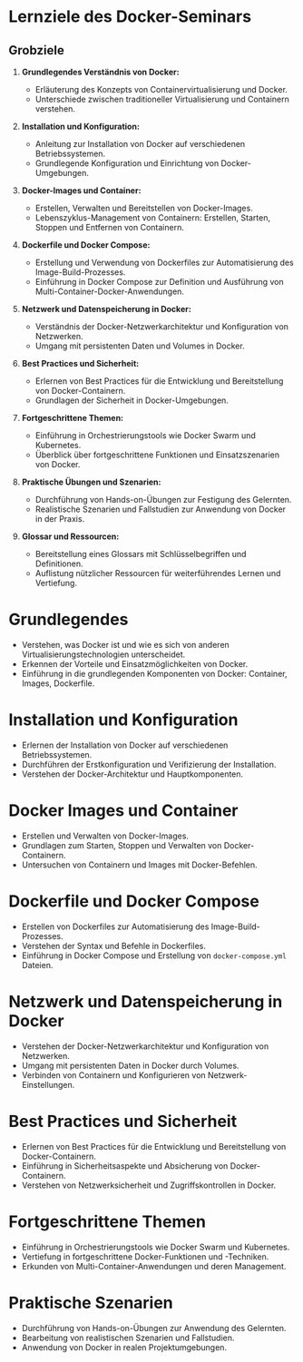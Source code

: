 # Lernziele des Docker-Seminars

## Grobziele

1. **Grundlegendes Verständnis von Docker:**
    - Erläuterung des Konzepts von Containervirtualisierung und Docker.
    - Unterschiede zwischen traditioneller Virtualisierung und Containern verstehen.

2. **Installation und Konfiguration:**
    - Anleitung zur Installation von Docker auf verschiedenen Betriebssystemen.
    - Grundlegende Konfiguration und Einrichtung von Docker-Umgebungen.

3. **Docker-Images und Container:**
    - Erstellen, Verwalten und Bereitstellen von Docker-Images.
    - Lebenszyklus-Management von Containern: Erstellen, Starten, Stoppen und Entfernen von Containern.

4. **Dockerfile und Docker Compose:**
    - Erstellung und Verwendung von Dockerfiles zur Automatisierung des Image-Build-Prozesses.
    - Einführung in Docker Compose zur Definition und Ausführung von Multi-Container-Docker-Anwendungen.

5. **Netzwerk und Datenspeicherung in Docker:**
    - Verständnis der Docker-Netzwerkarchitektur und Konfiguration von Netzwerken.
    - Umgang mit persistenten Daten und Volumes in Docker.

6. **Best Practices und Sicherheit:**
    - Erlernen von Best Practices für die Entwicklung und Bereitstellung von Docker-Containern.
    - Grundlagen der Sicherheit in Docker-Umgebungen.

7. **Fortgeschrittene Themen:**
    - Einführung in Orchestrierungstools wie Docker Swarm und Kubernetes.
    - Überblick über fortgeschrittene Funktionen und Einsatzszenarien von Docker.

8. **Praktische Übungen und Szenarien:**
    - Durchführung von Hands-on-Übungen zur Festigung des Gelernten.
    - Realistische Szenarien und Fallstudien zur Anwendung von Docker in der Praxis.

9. **Glossar und Ressourcen:**
    - Bereitstellung eines Glossars mit Schlüsselbegriffen und Definitionen.
    - Auflistung nützlicher Ressourcen für weiterführendes Lernen und Vertiefung.

# Grundlegendes

- Verstehen, was Docker ist und wie es sich von anderen Virtualisierungstechnologien unterscheidet.
- Erkennen der Vorteile und Einsatzmöglichkeiten von Docker.
- Einführung in die grundlegenden Komponenten von Docker: Container, Images, Dockerfile.

# Installation und Konfiguration

- Erlernen der Installation von Docker auf verschiedenen Betriebssystemen.
- Durchführen der Erstkonfiguration und Verifizierung der Installation.
- Verstehen der Docker-Architektur und Hauptkomponenten.

# Docker Images und Container

- Erstellen und Verwalten von Docker-Images.
- Grundlagen zum Starten, Stoppen und Verwalten von Docker-Containern.
- Untersuchen von Containern und Images mit Docker-Befehlen.

# Dockerfile und Docker Compose

- Erstellen von Dockerfiles zur Automatisierung des Image-Build-Prozesses.
- Verstehen der Syntax und Befehle in Dockerfiles.
- Einführung in Docker Compose und Erstellung von `docker-compose.yml` Dateien.

# Netzwerk und Datenspeicherung in Docker

- Verstehen der Docker-Netzwerkarchitektur und Konfiguration von Netzwerken.
- Umgang mit persistenten Daten in Docker durch Volumes.
- Verbinden von Containern und Konfigurieren von Netzwerk-Einstellungen.

# Best Practices und Sicherheit

- Erlernen von Best Practices für die Entwicklung und Bereitstellung von Docker-Containern.
- Einführung in Sicherheitsaspekte und Absicherung von Docker-Containern.
- Verstehen von Netzwerksicherheit und Zugriffskontrollen in Docker.

# Fortgeschrittene Themen

- Einführung in Orchestrierungstools wie Docker Swarm und Kubernetes.
- Vertiefung in fortgeschrittene Docker-Funktionen und -Techniken.
- Erkunden von Multi-Container-Anwendungen und deren Management.

# Praktische Szenarien

- Durchführung von Hands-on-Übungen zur Anwendung des Gelernten.
- Bearbeitung von realistischen Szenarien und Fallstudien.
- Anwendung von Docker in realen Projektumgebungen.
